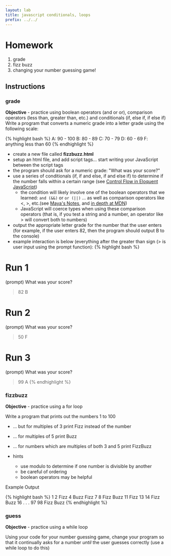 ```yaml
---
layout: lab
title: javascript conditionals, loops
prefix: ../../
---
```

# Homework

1. grade
2. fizz buzz
3. changing your number guessing game!

## Instructions

### grade

__Objective__ - practice using  boolean operators (and or or), comparison operators (less than, greater than, etc.) and conditionals (if, else if, if else if)
Write a program that converts a numeric grade into a letter grade using the following scale:

{% highlight bash %}
A: 90 - 100
B: 80 - 89
C: 70 - 79
D: 60 - 69
F: anything less than 60
{% endhighlight %}

* create a new file called __fizzbuzz.html__ 
* setup an html file, and add script tags... start writing your JavaScript between the script tags
* the program should ask for a numeric grade: "What was your score?"
* use a series of conditionals (if, if and else, if and else if) to determine if the number falls within a certain range (see [Control Flow in Eloquent JavaScript](http://eloquentjavascript.net/02_program_structure.html#h_rDxYNPd65Z))
	* the condition will likely involve one of the boolean operators that we learned: <code>and (&&)</code> or <code>or (||)</code> ... as well as comparison operators like &lt;, &gt;, etc.(see [Maya's Notes](https://github.com/mayaman26/itp-camp/blob/gh-pages/slides/01/js-complexbooleans.markdown), and [in depth at MDN](https://developer.mozilla.org/en-US/docs/Web/JavaScript/Reference/Operators/Comparison_Operators))
	* JavaScript will coerce types when using these comparison operators (that is, if you test a string and a number, an operator like &gt; will convert both to numbers)
* output the appropriate letter grade for the number that the user enters (for example, if the user enters 82, then the program should output B to the console)
* example interaction is below (everything after the greater than sign (&gt; is user input using the prompt function):
{% highlight bash %}
# Run 1
(prompt) What was your score?
> 82
B
# Run 2
(prompt) What was your score?
> 50
F
# Run 3
(prompt) What was your score?
> 99
A
{% endhighlight %}

### fizzbuzz

__Objective__ - practice using a for loop 

Write a program that prints out the numbers 1 to 100

* ... but for multiples of 3 print Fizz instead of the number 
* ... for multiples of 5 print Buzz
* ... for numbers which are multiples of both 3 and 5 print FizzBuzz

* hints
	* use modulo to determine if one number is divisible by another
	* be careful of ordering
	* boolean operators may be helpful

Example Output

{% highlight bash %}
1
2
Fizz
4
Buzz
Fizz
7
8
Fizz
Buzz
11
Fizz
13
14
Fizz Buzz
16
.
.
.
97
98
Fizz
Buzz
{% endhighlight %}

### guess

__Objective__ - practice using a while loop 

Using your code for your number guessing game, change your program so that it continually asks for a number _until_ the user guesses correctly (use a while loop to do this)
